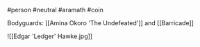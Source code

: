 #person #neutral #aramath #coin 

Bodyguards:  [[Amina Okoro 'The Undefeated']] and [[Barricade]]

![[Edgar 'Ledger' Hawke.jpg]]